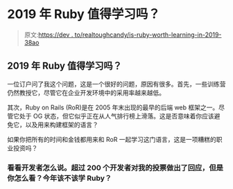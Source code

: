 # 2019 年 Ruby 值得学习吗？

> 原文:[https://dev . to/realtoughcandy/is-ruby-worth-learning-in-2019-38ao](https://dev.to/realtoughcandy/is-ruby-worth-learning-in-2019-38ao)

## 2019 年 Ruby 值得学习吗？

一位订户问了我这个问题，这是一个很好的问题，原因有很多。首先，一些训练营仍然教授它，尽管它在企业开发环境中的采用率越来越低。

其次，Ruby on Rails (RoR)是在 2005 年末出现的最早的后端 web 框架之一。尽管它处于 OG 状态，但它似乎正在从人气排行榜上滑落。这是否意味着你应该避免它，以及用来构建框架的语言？

如果你把所有的时间和金钱都用来和 RoR 一起学习这门语言，这是一项糟糕的职业投资吗？

### [](#lets-see-what-the-developers-say-over-200-devs-responded-to-my-poll-but-what-do-you-think-should-you-learn-ruby-this-year)看看开发者怎么说。超过 200 个开发者对我的投票做出了回应，但是你怎么看？今年该不该学 Ruby？